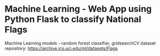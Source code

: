 # Machine Learning - Web App using Python Flask to classify National Flags 
Machine Learning models - random forest classifier, gridsearchCV
dataset repository: https://archive.ics.uci.edu/ml/datasets/Flags

 

